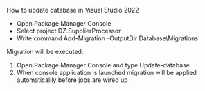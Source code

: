 ﻿How to update database in Visual Studio 2022
- Open Package Manager Console
- Select project DZ.SupplierProcessor
- Write command Add-Migration <NameOfMigration> -OutputDir Database\Migrations

Migration will be executed:
1) Open Package Manager Console and type Update-database
2) When console application is launched migration will be applied automaticallly before jobs are wired up